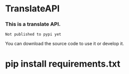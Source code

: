# TranslateAPI 

<h3>This is a translate API.</h3>

`Not published to pypi yet`

You can download the source code to use it or develop it.

<h1>pip install requirements.txt</h1>
